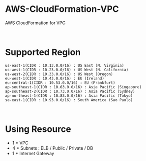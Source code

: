 # AWS-CloudFormation-VPC
AWS CloudFormation for VPC

<br>

# Supported Region

```
us-east-1(CIDR : 10.13.0.0/16) : US East (N. Virginia)
us-west-1(CIDR : 10.23.0.0/16) : US West (N. California)
us-west-2(CIDR : 10.33.0.0/16) : US West (Oregon)
eu-west-1(CIDR : 10.43.0.0/16) : EU (Ireland)
eu-central-1(CIDR : 10.53.0.0/16) : EU (Frankfurt)
ap-southeast-1(CIDR : 10.63.0.0/16) : Asia Pacific (Singapore)
ap-southeast-2(CIDR : 10.73.0.0/16) : Asia Pacific (Sydney)
ap-northeast-1(CIDR : 10.83.0.0/16) : Asia Pacific (Tokyo)
sa-east-1(CIDR : 10.93.0.0/16) : South America (Sao Paulo) 
```

<br>

# Using Resource
+ 1 * VPC
+ 4 * Subnets : ELB / Public / Private / DB
+ 1 * Internet Gateway



